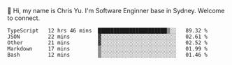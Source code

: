 👋 Hi, my name is Chris Yu. I'm Software Enginner base in Sydney. Welcome to connect.

<!--START_SECTION:waka-->

```text
TypeScript   12 hrs 46 mins  ██████████████████████▒░░   89.32 %
JSON         22 mins         ▓░░░░░░░░░░░░░░░░░░░░░░░░   02.61 %
Other        21 mins         ▓░░░░░░░░░░░░░░░░░░░░░░░░   02.52 %
Markdown     17 mins         ▒░░░░░░░░░░░░░░░░░░░░░░░░   01.99 %
Bash         12 mins         ▒░░░░░░░░░░░░░░░░░░░░░░░░   01.46 %
```

<!--END_SECTION:waka-->
